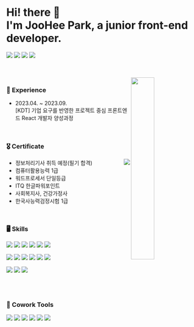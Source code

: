 <div align=start>

<h1> Hi! there 👋 <br> I'm JooHee Park, a junior front-end developer.</h1>

<a href="https://github.com/heeheepark"><img src="https://hits.seeyoufarm.com/api/count/incr/badge.svg?url=https%3A%2F%2Fgithub.com%2Fheeheepark&count_bg=%239C9C9C&title_bg=%23699DFF&icon=&icon_color=%23E7E7E7&title=Visit&edge_flat=false"/></a> <a href="pjh9641@gmial.com"><img src="https://img.shields.io/badge/mail-EA4335?style=flat&logo=gmail&logoColor=white" /></a>
 <a href="https://heeheepark.notion.site/heeheepark/2b762785719146dc916ca94b056e46d1"><img src="https://img.shields.io/badge/Notion-000000?style=flat&logo=Notion&logoColor=white" /></a> <a href="https://www.instagram.com/heehee.n_n/"><img src="https://img.shields.io/badge/instagram-E4405F?style=flat&logo=instagram&logoColor=white" /></a> 

<br>


<br>
<img src="https://github-readme-stats.vercel.app/api/top-langs/?username=heeheepark&layout=compact" align="right" width="35%">

### 🐣 Experience

* 2023.04. ~ 2023.09. <br>
  [KDT] 기업 요구를 반영한 프로젝트 중심 프론트엔드 React 개발자 양성과정


<br>


### 🎖️ Certificate
<img src="https://github-readme-stats.vercel.app/api?username=heeheepark&show_icons=true" align="right">

* 정보처리기사 취득 예정(필기 합격)
* 컴퓨터활용능력 1급
* 워드프로세서 단일등급
* ITQ 한글파워포인트
* 사회복지사, 건강가정사
* 한국사능력검정시험 1급

<br>


<!-- <p align='center'>
  <a href="https://github.com/kyechan99/capsule-render/labels/Idea">
    <img src="https://img.shields.io/badge/IDEA%20ISSUE%20-%23F7DF1E.svg?&style=for-the-badge&&logoColor=white"/>
  </a>
  <a href="#demo">
    <img src="https://img.shields.io/badge/DEMO%20-%234FC08D.svg?&style=for-the-badge&&logoColor=white"/>
  </a>
</p> -->

### 🖥️ Skills 
<img src="https://img.shields.io/badge/HTML5-E34F26?style=flat&logo=HTML5&logoColor=white" /> <img src="https://img.shields.io/badge/CSS3-1572B6?style=flat&logo=CSS3&logoColor=white" /> <img src="https://img.shields.io/badge/JavaScript-F7DF1E?style=flat&logo=JavaScript&logoColor=white" /> <img src="https://img.shields.io/badge/React-61DAFB?style=flat&logo=React&logoColor=white" />
 <img src="https://img.shields.io/badge/Git-F05032?style=flat&logo=git&logoColor=white" /> <img src="https://img.shields.io/badge/Axios-5A29E4?style=flat&logo=axios&logoColor=white" />
<br>

 <img src="https://img.shields.io/badge/Photoshop-31A8FF?style=flat&logo=adobephotoshop&logoColor=white" /> <img src="https://img.shields.io/badge/Bootstrap-7952B3?style=flat&logo=Bootstrap&logoColor=white" /> <img src="https://img.shields.io/badge/Tailwindcss-06B6D4?style=flat&logo=tailwindcss&logoColor=white" /> <img src="https://img.shields.io/badge/AntDesign-0170FE?style=flat&logo=antdesign&logoColor=white" /> <img src="https://img.shields.io/badge/SCSS-CC6699?style=flat&logo=sass&logoColor=white" />  <img src="https://img.shields.io/badge/Styled_component-DB7093?style=flat&logo=styledcomponents&logoColor=white" /> 
<br>

<img src="https://img.shields.io/badge/Word-2B579A?style=flat&logo=microsoftword&logoColor=white" /> <img src="https://img.shields.io/badge/Excel-217346?style=flat&logo=microsoftexcel&logoColor=white" /> <img src="https://img.shields.io/badge/PowerPoint-B7472A?style=flat&logo=microsoftpowerpoint&logoColor=white" />

<br><br>
  
### 🤝 Cowork Tools
<img src="https://img.shields.io/badge/GitHub-181717?style=flat&logo=GitHub&logoColor=white" /> <img src="https://img.shields.io/badge/Sourcetree-0052CC?style=flat&logo=Sourcetree&logoColor=white" /> <img src="https://img.shields.io/badge/Slack-4A154B?style=flat&logo=Slack&logoColor=white" /> <img src="https://img.shields.io/badge/Notion-000000?style=flat&logo=Notion&logoColor=white" /> <img src="https://img.shields.io/badge/Figma-F24E1E?style=flat&logo=figma&logoColor=white" /> <img src="https://img.shields.io/badge/Swagger-85EA2D?style=flat&logo=swagger&logoColor=white" />
<br><br>

</div>
